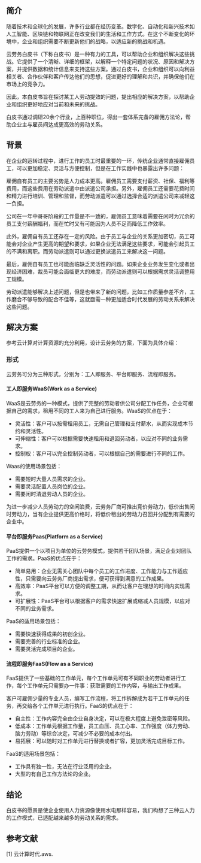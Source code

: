 ## 简介

随着技术和全球化的发展，许多行业都在经历变革。数字化、自动化和新兴技术如人工智能、区块链和物联网正在改变我们的生活和工作方式。在这个不断变化的环境中，企业和组织需要不断更新他们的战略，以适应新的挑战和机遇。

云劳务白皮书（下称白皮书）是一种有力的工具，可以帮助企业和组织解决这些挑战。它提供了一个清晰、详细的框架，以解释一个特定问题的状况、原因和解决方案，并提供数据和统计信息来支持这些方案。通过白皮书，企业和组织可以向利益相关者、合作伙伴和客户传达他们的思想，促进更好的理解和共识，并确保他们在市场上的竞争力。

因此，本白皮书旨在探讨某工人劳动提效的问题，提出相应的解决方案，以帮助企业和组织更好地应对当前和未来的挑战。

白皮书通过调研20余个行业，上百种职位，得出一套体系完备的雇佣方法论，帮助企业主与雇员间达成更高效的劳动关系。

## 背景

在企业的运转过程中，进行工作的员工时最重要的一环，传统企业通常直接雇佣员工，可以更加稳定、灵活与方便控制，但是在工作实践中也暴露出许多问题：

雇佣自有员工的主要劣势是人力成本更高。雇佣员工需要支付薪资、社保、福利等费用，而这些费用在劳动派遣中由派遣公司承担。另外，雇佣员工还需要花费时间和精力进行培训、管理和监督，而劳动派遣可以通过选择合适的派遣公司来减轻这一负担。

公司在一年中哥哥阶段的工作量是不一致的，雇佣员工意味着需要在闲时为冗余的员工支付薪酬福利，而在忙时又有可能因为人员不足而降低工作效率。

此外，雇佣自有员工还存在一定的风险。由于员工与企业的关系更加密切，员工可能会对企业产生更高的期望和要求，如果企业无法满足这些要求，可能会引起员工的不满和离职。而劳动派遣则可以通过更换派遣员工来解决这一问题。

最后，雇佣自有员工也可能面临缺乏灵活性的问题。如果企业业务发生变化或者出现经济困难，裁员可能会面临更大的难度，而劳动派遣则可以根据需求灵活调整用工规模。

劳动派遣能够解决上述问题，但是也带来了新的问题，比如工作质量参差不齐，工作磨合不够导致的配合不佳等，这就亟需一种更加适合时代发展的劳动关系来解决这些问题。

## 解决方案

参考云计算对计算资源的充分利用，设计云劳务的方案，下面为具体介绍：

### 形式

云劳务可分为三种形式，分别为：工人即服务、平台即服务、流程即服务。

#### 工人即服务WaaS(Work as a Service)

WaaS是云劳务的一种模式，提供了完整的劳动者供公司分配工作任务，企业可根据自己的需求，租用不同的工人来为自己进行服务。WaaS的优点在于：

- 灵活性：客户可以按需租用员工，无需自己管理和支付薪水，从而实现成本节约和灵活性。
- 可伸缩性：客户可以根据需要快速租用和退回劳动者，以应对不同的业务需求。
- 控制权：客户可以完全控制劳动者，可以根据自己的需要进行不同的工作。

Waas的使用场景包括：

+ 需要短时大量人员需求的企业。
+ 需要灵活配置人员岗位的企业。
+ 需要闲时清退劳动人员的企业。

为进一步减少人员劳动力的空闲浪费，云劳务厂商可推出竞价劳动力，低价出售闲时劳动力，当有企业提供更高价格时，将低价租出的劳动力召回并分配到有需要的企业中。

#### 平台即服务Paas(Platform as a Service)

PaaS提供一个以项目为单位的云劳务模式，提供若干团队场景，满足企业对团队工作的需求。PaaS的优点在于：

- 简单易用：企业无需关心团队中每个员工的工作进度、工作能力与工作适应性，只需要向云劳务厂商提出需求，便可获得到满意的工作成果。
- 高效率：PaaS平台可以方便的调整工期，从而让客户在理想的时间内实现需求。
- 可扩展性：PaaS平台可以根据客户的需求快速扩展或缩减人员规模，以应对不同的业务需求。

PaaS的适用场景包括：

- 需要快速获得成果的初创企业。
- 需要完善的行业标准的企业。
- 需要灵活完成项目的企业。

#### 流程即服务FaaS(Flow as a Service)

FaaS提供了一些基础的工作单元，每个工作单元可有不同职业的劳动者进行工作，每个工作单元只需要办一件事：获取需要的工作内容，与输出工作成果。

客户可雇佣少量的专业人员，编写工作流程，将工作拆解成为若干工作单元的任务，再交给各个工作单元进行执行。FaaS的优点在于：

+ 自主性：工作内容完全由企业自身决定，可以在极大程度上避免泄密等风险。
+ 低成本：工作单元根据工作量，员工血压、员工心率、工作强度（体力劳动、脑力劳动）等综合决定，可减少不必要的成本付出。
+ 易拓展：可以随时对工作单元进行替换或者扩容，更加灵活完成目标工作。

FaaS的适用场景包括：

+ 工作具有独一性，无法在行业泛用的企业。
+ 大型的有自己工作方法论的企业。

## 结论

白皮书的愿景是使企业使用人力资源像使用水电那样容易，我们构想了三种云人力的工作模式，已适配越来越多的劳动关系的需求。

## 参考文献

[1] 云计算时代.aws.


